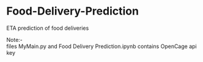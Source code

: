 # Food-Delivery-Prediction
ETA prediction of food deliveries 

Note:-
<br>
files MyMain.py and Food Delivery Prediction.ipynb contains OpenCage api key

